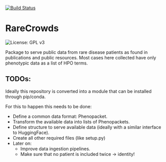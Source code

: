 [![Build Status](https://travis-ci.com/foundation29org/RareCrowds.svg?branch=main)](https://travis-ci.com/foundation29org/RareCrowds)

# RareCrowds
![License: GPL v3](https://img.shields.io/badge/License-GPLv3-blue.svg)

Package to serve public data from rare disease patients as found in publications and public resources. Most cases here collected have only phenotypic data as a list of HPO terms.

## TODOs:

Ideally this repository is converted into a module that can be installed through pip/conda.

For this to happen this needs to be done:
- Define a common data format: Phenopacket.
- Transform the available data into lists of Phenopackets.
- Define structure to serve available data (ideally with a similar interface to HuggingFace).
- Create all other required files (like setup.py)
- Later on:
  - Improve data ingestion pipelines.
  - Make sure that no patient is included twice -> identity!
